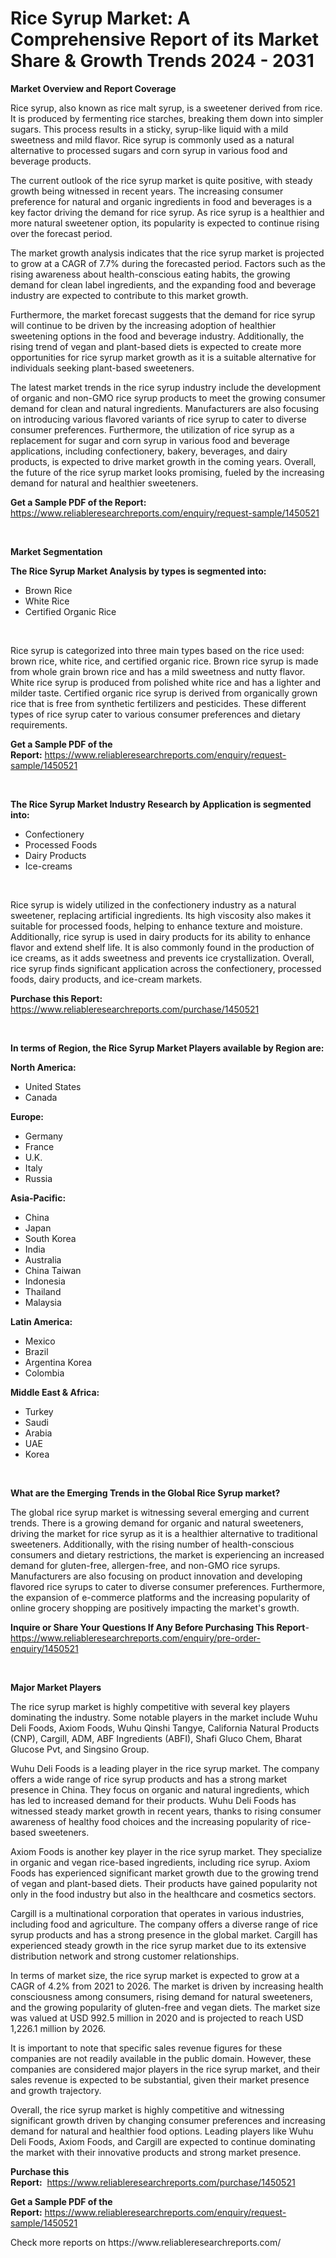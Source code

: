<p><h1>Rice Syrup Market: A Comprehensive Report of its Market Share & Growth Trends 2024 - 2031</h1></p><p><strong>Market Overview and Report Coverage</strong></p>
<p><p>Rice syrup, also known as rice malt syrup, is a sweetener derived from rice. It is produced by fermenting rice starches, breaking them down into simpler sugars. This process results in a sticky, syrup-like liquid with a mild sweetness and mild flavor. Rice syrup is commonly used as a natural alternative to processed sugars and corn syrup in various food and beverage products.</p><p>The current outlook of the rice syrup market is quite positive, with steady growth being witnessed in recent years. The increasing consumer preference for natural and organic ingredients in food and beverages is a key factor driving the demand for rice syrup. As rice syrup is a healthier and more natural sweetener option, its popularity is expected to continue rising over the forecast period.</p><p>The market growth analysis indicates that the rice syrup market is projected to grow at a CAGR of 7.7% during the forecasted period. Factors such as the rising awareness about health-conscious eating habits, the growing demand for clean label ingredients, and the expanding food and beverage industry are expected to contribute to this market growth.</p><p>Furthermore, the market forecast suggests that the demand for rice syrup will continue to be driven by the increasing adoption of healthier sweetening options in the food and beverage industry. Additionally, the rising trend of vegan and plant-based diets is expected to create more opportunities for rice syrup market growth as it is a suitable alternative for individuals seeking plant-based sweeteners.</p><p>The latest market trends in the rice syrup industry include the development of organic and non-GMO rice syrup products to meet the growing consumer demand for clean and natural ingredients. Manufacturers are also focusing on introducing various flavored variants of rice syrup to cater to diverse consumer preferences. Furthermore, the utilization of rice syrup as a replacement for sugar and corn syrup in various food and beverage applications, including confectionery, bakery, beverages, and dairy products, is expected to drive market growth in the coming years. Overall, the future of the rice syrup market looks promising, fueled by the increasing demand for natural and healthier sweeteners.</p></p>
<p><strong>Get a Sample PDF of the Report:</strong> <a href="https://www.reliableresearchreports.com/enquiry/request-sample/1450521">https://www.reliableresearchreports.com/enquiry/request-sample/1450521</a></p>
<p>&nbsp;</p>
<p><strong>Market Segmentation</strong></p>
<p><strong>The Rice Syrup Market Analysis by types is segmented into:</strong></p>
<p><ul><li>Brown Rice</li><li>White Rice</li><li>Certified Organic Rice</li></ul></p>
<p>&nbsp;</p>
<p><p>Rice syrup is categorized into three main types based on the rice used: brown rice, white rice, and certified organic rice. Brown rice syrup is made from whole grain brown rice and has a mild sweetness and nutty flavor. White rice syrup is produced from polished white rice and has a lighter and milder taste. Certified organic rice syrup is derived from organically grown rice that is free from synthetic fertilizers and pesticides. These different types of rice syrup cater to various consumer preferences and dietary requirements.</p></p>
<p><strong>Get a Sample PDF of the Report:</strong>&nbsp;<a href="https://www.reliableresearchreports.com/enquiry/request-sample/1450521">https://www.reliableresearchreports.com/enquiry/request-sample/1450521</a></p>
<p>&nbsp;</p>
<p><strong>The Rice Syrup Market Industry Research by Application is segmented into:</strong></p>
<p><ul><li>Confectionery</li><li>Processed Foods</li><li>Dairy Products</li><li>Ice-creams</li></ul></p>
<p>&nbsp;</p>
<p><p>Rice syrup is widely utilized in the confectionery industry as a natural sweetener, replacing artificial ingredients. Its high viscosity also makes it suitable for processed foods, helping to enhance texture and moisture. Additionally, rice syrup is used in dairy products for its ability to enhance flavor and extend shelf life. It is also commonly found in the production of ice creams, as it adds sweetness and prevents ice crystallization. Overall, rice syrup finds significant application across the confectionery, processed foods, dairy products, and ice-cream markets.</p></p>
<p><strong>Purchase this Report:</strong>&nbsp; <a href="https://www.reliableresearchreports.com/purchase/1450521">https://www.reliableresearchreports.com/purchase/1450521</a></p>
<p>&nbsp;</p>
<p><strong>In terms of Region, the Rice Syrup Market Players available by Region are:</strong></p>
<p>
    <p> <strong> North America: </strong>
        <ul>
            <li>United States</li>
            <li>Canada</li>
        </ul>
        </p> 
    <p> <strong> Europe: </strong>
        <ul>
            <li>Germany</li>
            <li>France</li>
            <li>U.K.</li>
            <li>Italy</li>
            <li>Russia</li>
        </ul>
        </p> 
    <p> <strong> Asia-Pacific: </strong>
        <ul>
            <li>China</li>
            <li>Japan</li>
            <li>South Korea</li>
            <li>India</li>
            <li>Australia</li>
            <li>China Taiwan</li>
            <li>Indonesia</li>
            <li>Thailand</li>
            <li>Malaysia</li>
        </ul>
        </p> 
    <p> <strong> Latin America: </strong>
        <ul>
            <li>Mexico</li>
            <li>Brazil</li>
            <li>Argentina Korea</li>
            <li>Colombia</li>
        </ul>
        </p> 
    <p> <strong> Middle East & Africa: </strong>
        <ul>
            <li>Turkey</li>
            <li>Saudi</li>
            <li>Arabia</li>
            <li>UAE</li>
            <li>Korea</li>
        </ul>
    </p>
    </p>
<p>&nbsp;</p>
<p><strong>What are the Emerging Trends in the Global Rice Syrup market?</strong></p>
<p><p>The global rice syrup market is witnessing several emerging and current trends. There is a growing demand for organic and natural sweeteners, driving the market for rice syrup as it is a healthier alternative to traditional sweeteners. Additionally, with the rising number of health-conscious consumers and dietary restrictions, the market is experiencing an increased demand for gluten-free, allergen-free, and non-GMO rice syrups. Manufacturers are also focusing on product innovation and developing flavored rice syrups to cater to diverse consumer preferences. Furthermore, the expansion of e-commerce platforms and the increasing popularity of online grocery shopping are positively impacting the market's growth.</p></p>
<p><strong>Inquire or Share Your Questions If Any Before Purchasing This Report</strong>- <a href="https://www.reliableresearchreports.com/enquiry/pre-order-enquiry/1450521">https://www.reliableresearchreports.com/enquiry/pre-order-enquiry/1450521</a></p>
<p>&nbsp;</p>
<p><strong>Major Market Players</strong></p>
<p><p>The rice syrup market is highly competitive with several key players dominating the industry. Some notable players in the market include Wuhu Deli Foods, Axiom Foods, Wuhu Qinshi Tangye, California Natural Products (CNP), Cargill, ADM, ABF Ingredients (ABFI), Shafi Gluco Chem, Bharat Glucose Pvt, and Singsino Group.</p><p>Wuhu Deli Foods is a leading player in the rice syrup market. The company offers a wide range of rice syrup products and has a strong market presence in China. They focus on organic and natural ingredients, which has led to increased demand for their products. Wuhu Deli Foods has witnessed steady market growth in recent years, thanks to rising consumer awareness of healthy food choices and the increasing popularity of rice-based sweeteners.</p><p>Axiom Foods is another key player in the rice syrup market. They specialize in organic and vegan rice-based ingredients, including rice syrup. Axiom Foods has experienced significant market growth due to the growing trend of vegan and plant-based diets. Their products have gained popularity not only in the food industry but also in the healthcare and cosmetics sectors.</p><p>Cargill is a multinational corporation that operates in various industries, including food and agriculture. The company offers a diverse range of rice syrup products and has a strong presence in the global market. Cargill has experienced steady growth in the rice syrup market due to its extensive distribution network and strong customer relationships.</p><p>In terms of market size, the rice syrup market is expected to grow at a CAGR of 4.2% from 2021 to 2026. The market is driven by increasing health consciousness among consumers, rising demand for natural sweeteners, and the growing popularity of gluten-free and vegan diets. The market size was valued at USD 992.5 million in 2020 and is projected to reach USD 1,226.1 million by 2026.</p><p>It is important to note that specific sales revenue figures for these companies are not readily available in the public domain. However, these companies are considered major players in the rice syrup market, and their sales revenue is expected to be substantial, given their market presence and growth trajectory.</p><p>Overall, the rice syrup market is highly competitive and witnessing significant growth driven by changing consumer preferences and increasing demand for natural and healthier food options. Leading players like Wuhu Deli Foods, Axiom Foods, and Cargill are expected to continue dominating the market with their innovative products and strong market presence.</p></p>
<p><strong>Purchase this Report:</strong>&nbsp;&nbsp;<a href="https://www.reliableresearchreports.com/purchase/1450521">https://www.reliableresearchreports.com/purchase/1450521</a></p>
<p></p>
<p><strong>Get a Sample PDF of the Report:</strong>&nbsp;<a href="https://www.reliableresearchreports.com/enquiry/request-sample/1450521">https://www.reliableresearchreports.com/enquiry/request-sample/1450521</a></p>
<p>Check more reports on https://www.reliableresearchreports.com/</p>